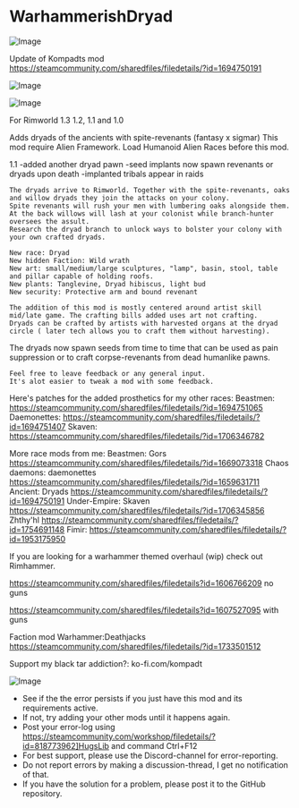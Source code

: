# WarhammerishDryad

![Image](https://i.imgur.com/buuPQel.png)

Update of Kompadts mod
https://steamcommunity.com/sharedfiles/filedetails/?id=1694750191

![Image](https://i.imgur.com/pufA0kM.png)

	
![Image](https://i.imgur.com/Z4GOv8H.png)

For Rimworld 1.3 1.2, 1.1 and 1.0

    
Adds dryads of the ancients with spite-revenants (fantasy x sigmar)
    This mod require Alien Framework.
    Load Humanoid Alien Races before this mod.

1.1
-added another dryad pawn
-seed implants now spawn revenants or dryads upon death
-implanted tribals appear in raids
    
    The dryads arrive to Rimworld. Together with the spite-revenants, oaks and willow dryads they join the attacks on your colony.
    Spite revenants will rush your men with lumbering oaks alongside them. At the back willows will lash at your colonist while branch-hunter oversees the assult.
    Research the dryad branch to unlock ways to bolster your colony with your own crafted dryads.
    
    New race: Dryad
    New hidden Faction: Wild wrath
    New art: small/medium/large sculptures, "lamp", basin, stool, table and pillar capable of holding roofs.
    New plants: Tanglevine, Dryad hibiscus, light bud
    New security: Protective arm and bound revenant
    
    The addition of this mod is mostly centered around artist skill mid/late game. The crafting bills added uses art not crafting.
    Dryads can be crafted by artists with harvested organs at the dryad circle ( later tech allows you to craft them without harvesting).
The dryads now spawn seeds from time to time that can be used as pain suppression or to craft corpse-revenants from dead humanlike pawns.
    
    Feel free to leave feedback or any general input. 
    It's alot easier to tweak a mod with some feedback.

Here's patches for the added prosthetics for my other races:
Beastmen: https://steamcommunity.com/sharedfiles/filedetails/?id=1694751065
Daemonettes: https://steamcommunity.com/sharedfiles/filedetails/?id=1694751407
Skaven: https://steamcommunity.com/sharedfiles/filedetails/?id=1706346782

More race mods from me:
Beastmen: Gors
https://steamcommunity.com/sharedfiles/filedetails/?id=1669073318
Chaos daemons: daemonettes
https://steamcommunity.com/sharedfiles/filedetails/?id=1659631711
Ancient: Dryads
https://steamcommunity.com/sharedfiles/filedetails/?id=1694750191
Under-Empire: Skaven
https://steamcommunity.com/sharedfiles/filedetails/?id=1706345856
Zhthy'hl
https://steamcommunity.com/sharedfiles/filedetails/?id=1754691148
Fimir:
https://steamcommunity.com/sharedfiles/filedetails/?id=1953175950

If you are looking for a warhammer themed overhaul (wip) check out Rimhammer.

https://steamcommunity.com/sharedfiles/filedetails?id=1606766209
no guns

https://steamcommunity.com/sharedfiles/filedetails?id=1607527095
with guns

Faction mod
Warhammer:Deathjacks
https://steamcommunity.com/sharedfiles/filedetails/?id=1733501512

Support my black tar addiction?: 
ko-fi.com/kompadt
	
![Image](https://i.imgur.com/PwoNOj4.png)



-  See if the the error persists if you just have this mod and its requirements active.
-  If not, try adding your other mods until it happens again.
-  Post your error-log using https://steamcommunity.com/workshop/filedetails/?id=818773962]HugsLib and command Ctrl+F12
-  For best support, please use the Discord-channel for error-reporting.
-  Do not report errors by making a discussion-thread, I get no notification of that.
-  If you have the solution for a problem, please post it to the GitHub repository.


